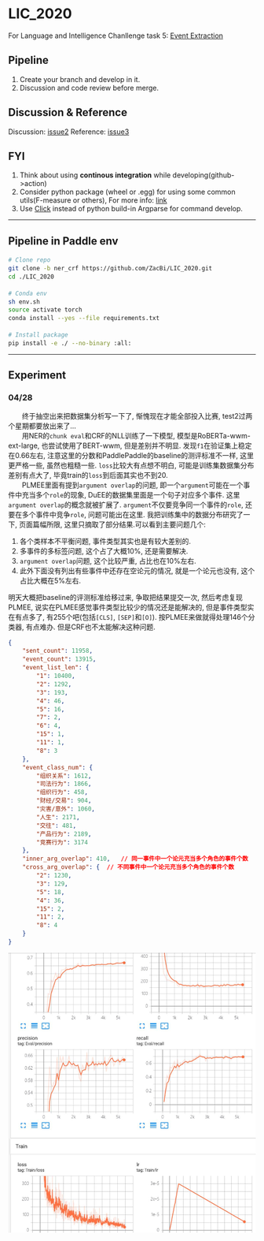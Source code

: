 # LIC_2020

For Language and Intelligence Chanllenge task 5: [Event Extraction](https://aistudio.baidu.com/aistudio/competition/detail/32?isFromCcf=true&lang=en)

## Pipeline

1. Create your branch and develop in it.  
2. Discussion and code review before merge.

## Discussion & Reference

Discussion: [issue2](https://github.com/ZacBi/LIC_2020/issues/2)
Reference: [issue3](https://github.com/ZacBi/LIC_2020/issues/3)

## FYI

1. Think about using **continous integration** while developing(github->action)  
2. Consider python package (wheel or .egg) for using some common utils(F-measure or others), For more info: [link](www.pythonwheels.com/)  
3. Use [Click](https://click.palletsprojects.com/en/7.x/) instead of python build-in Argparse for command develop.

------

## Pipeline in Paddle env

```sh
# Clone repo
git clone -b ner_crf https://github.com/ZacBi/LIC_2020.git
cd ./LIC_2020

# Conda env
sh env.sh
source activate torch
conda install --yes --file requirements.txt

# Install package
pip install -e ./ --no-binary :all:
```

------

## Experiment

### 04/28

&emsp;&emsp;终于抽空出来把数据集分析写一下了, 惭愧现在才能全部投入比赛, test2过两个星期都要放出来了...  
&emsp;&emsp;用NER的`chunk eval`和CRF的NLL训练了一下模型, 模型是RoBERTa-wwm-ext-large, 也尝试使用了BERT-wwm, 但是差别并不明显. 发现`f1`在验证集上稳定在0.66左右, 注意这里的分数和PaddlePaddle的baseline的测评标准不一样, 这里更严格一些, 虽然也粗糙一些. `loss`比较大有点想不明白, 可能是训练集数据集分布差别有点大了, 毕竟train的`loss`到后面其实也不到20.  
&emsp;&emsp;PLMEE里面有提到`argument overlap`的问题, 即一个`argument`可能在一个事件中充当多个`role`的现象, DuEE的数据集里面是一个句子对应多个事件.
这里`argument overlap`的概念就被扩展了.
`argument`不仅要竞争同一个事件的`role`,
还要在多个事件中竞争`role`, 问题可能出在这里. 我把训练集中的数据分布研究了一下, 页面篇幅所限, 这里只摘取了部分结果.可以看到主要问题几个:

1. 各个类样本不平衡问题, 事件类型其实也是有较大差别的.
2. 多事件的多标签问题, 这个占了大概10%, 还是需要解决.
3. `argument overlap`问题, 这个比较严重, 占比也在10%左右.
4. 此外下面没有列出有些事件中还存在空论元的情况, 就是一个论元也没有, 这个占比大概在5%左右.

明天大概把baseline的评测标准给移过来, 争取把结果提交一次, 然后考虑复现PLMEE, 说实在PLMEE感觉事件类型比较少的情况还是能解决的, 但是事件类型实在有点多了, 有255个吧(包括`[CLS]`, `[SEP]`和`[O]`). 按PLMEE来做就得处理146个分类器, 有点难办. 但是CRF也不太能解决这种问题.

```json
{
    "sent_count": 11958,
    "event_count": 13915,
    "event_list_len": {
        "1": 10400,
        "2": 1292,
        "3": 193,
        "4": 46,
        "5": 16,
        "7": 2,
        "6": 4,
        "15": 1,
        "11": 1,
        "8": 3
    },
    "event_class_num": {
        "组织关系": 1612,
        "司法行为": 1866,
        "组织行为": 458,
        "财经/交易": 904,
        "灾害/意外": 1060,
        "人生": 2171,
        "交往": 481,
        "产品行为": 2189,
        "竞赛行为": 3174
    },
    "inner_arg_overlap": 410,   // 同一事件中一个论元充当多个角色的事件个数
    "cross_arg_overlap": {  // 不同事件中一个论元充当多个角色的事件个数
        "2": 1230,
        "3": 129,
        "5": 18,
        "4": 36,
        "15": 2,
        "11": 2,
        "8": 4
    }
}
```


![trail_1](docs/images/trail_1.jpg)